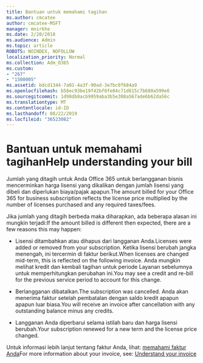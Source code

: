 ```yaml
---
title: Bantuan untuk memahami tagihan
ms.author: cmcatee
author: cmcatee-MSFT
manager: mnirkhe
ms.date: 2/20/2018
ms.audience: Admin
ms.topic: article
ROBOTS: NOINDEX, NOFOLLOW
localization_priority: Normal
ms.collection: Adm_O365
ms.custom:
- "267"
- "1500005"
ms.assetid: bdcd1344-7a01-4a3f-90ad-3e7bc0f684a9
ms.openlocfilehash: b58ec93be19f42bf0fe04c71d615c7b680a599e6
ms.sourcegitcommit: 1d98db8acb9959aba3b5e308a567ade6b62da56c
ms.translationtype: MT
ms.contentlocale: id-ID
ms.lasthandoff: 08/22/2019
ms.locfileid: "36523082"
---
```

# <a name="help-understanding-your-bill"></a><span data-ttu-id="b465d-102">Bantuan untuk memahami tagihan</span><span class="sxs-lookup"><span data-stu-id="b465d-102">Help understanding your bill</span></span>

<span data-ttu-id="b465d-103">Jumlah yang ditagih untuk Anda Office 365 untuk berlangganan bisnis mencerminkan harga lisensi yang dikalikan dengan jumlah lisensi yang dibeli dan diperlukan biaya/pajak apapun.</span><span class="sxs-lookup"><span data-stu-id="b465d-103">The amount billed for your Office 365 for business subscription reflects the license price multiplied by the number of licenses purchased and any required taxes/fees.</span></span>
  
<span data-ttu-id="b465d-104">Jika jumlah yang ditagih berbeda maka diharapkan, ada beberapa alasan ini mungkin terjadi:</span><span class="sxs-lookup"><span data-stu-id="b465d-104">If the amount billed is different then expected, there are a few reasons this may happen:</span></span>
  
- <span data-ttu-id="b465d-105">Lisensi ditambahkan atau dihapus dari langganan Anda.</span><span class="sxs-lookup"><span data-stu-id="b465d-105">Licenses were added or removed from your subscription.</span></span> <span data-ttu-id="b465d-106">Ketika lisensi berubah jangka menengah, ini tercermin di faktur berikut.</span><span class="sxs-lookup"><span data-stu-id="b465d-106">When licenses are changed mid-term, this is reflected on the following invoice.</span></span> <span data-ttu-id="b465d-107">Anda mungkin melihat kredit dan kembali tagihan untuk periode Layanan sebelumnya untuk memperhitungkan perubahan ini.</span><span class="sxs-lookup"><span data-stu-id="b465d-107">You may see a credit and re-bill for the previous service period to account for this change.</span></span>

- <span data-ttu-id="b465d-108">Berlangganan dibatalkan.</span><span class="sxs-lookup"><span data-stu-id="b465d-108">The subscription was cancelled.</span></span> <span data-ttu-id="b465d-109">Anda akan menerima faktur setelah pembatalan dengan saldo kredit apapun apapun luar biasa.</span><span class="sxs-lookup"><span data-stu-id="b465d-109">You will receive an invoice after cancellation with any outstanding balance minus any credits.</span></span>

- <span data-ttu-id="b465d-110">Langganan Anda diperbarui selama istilah baru dan harga lisensi berubah.</span><span class="sxs-lookup"><span data-stu-id="b465d-110">Your subscription renewed for a new term and the license price changed.</span></span>

<span data-ttu-id="b465d-111">Untuk informasi lebih lanjut tentang faktur Anda, lihat: [memahami faktur Anda](https://docs.microsoft.com/office365/admin/subscriptions-and-billing/understand-your-invoice)</span><span class="sxs-lookup"><span data-stu-id="b465d-111">For more information about your invoice, see: [Understand your invoice](https://docs.microsoft.com/office365/admin/subscriptions-and-billing/understand-your-invoice)</span></span>